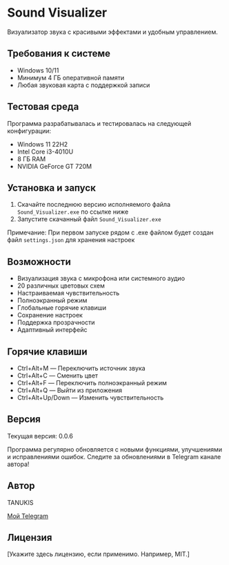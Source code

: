 # Sound Visualizer

Визуализатор звука с красивыми эффектами и удобным управлением.

## Требования к системе

- Windows 10/11
- Минимум 4 ГБ оперативной памяти
- Любая звуковая карта с поддержкой записи

## Тестовая среда

Программа разрабатывалась и тестировалась на следующей конфигурации:
- Windows 11 22H2
- Intel Core i3-4010U
- 8 ГБ RAM
- NVIDIA GeForce GT 720M

## Установка и запуск

1. Скачайте последнюю версию исполняемого файла `Sound_Visualizer.exe` по ссылке ниже
2. Запустите скачанный файл `Sound_Visualizer.exe`

Примечание: При первом запуске рядом с .exe файлом будет создан файл `settings.json` для хранения настроек

## Возможности

- Визуализация звука с микрофона или системного аудио
- 20 различных цветовых схем
- Настраиваемая чувствительность
- Полноэкранный режим
- Глобальные горячие клавиши
- Сохранение настроек
- Поддержка прозрачности
- Адаптивный интерфейс

## Горячие клавиши

- Ctrl+Alt+M — Переключить источник звука
- Ctrl+Alt+C — Сменить цвет
- Ctrl+Alt+F — Переключить полноэкранный режим
- Ctrl+Alt+Q — Выйти из приложения
- Ctrl+Alt+Up/Down — Изменить чувствительность

## Версия

Текущая версия: 0.0.6

Программа регулярно обновляется с новыми функциями, улучшениями и исправлениями ошибок. Следите за обновлениями в Telegram канале автора!

## Автор

TANUKIS

[Мой Telegram](https://t.me/tanukis_code)

## Лицензия

[Укажите здесь лицензию, если применимо. Например, MIT.] 